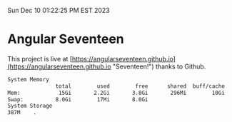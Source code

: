 Sun Dec 10 01:22:25 PM EST 2023

# Angular Seventeen


This project is live at [https://angularseventeen.github.io](https://angularseventeen.github.io "Seventeen!") thanks to Github.

```bash
System Memory
               total        used        free      shared  buff/cache   available
Mem:            15Gi       2.2Gi       3.8Gi       296Mi        10Gi        13Gi
Swap:          8.0Gi        17Mi       8.0Gi
System Storage
387M	.
```
